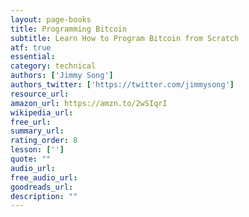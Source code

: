 ```yaml
---
layout: page-books
title: Programming Bitcoin
subtitle: Learn How to Program Bitcoin from Scratch
atf: true
essential: 
category: technical
authors: ['Jimmy Song']
authors_twitter: ['https://twitter.com/jimmysong']
resource_url: 
amazon_url: https://amzn.to/2wSIqrI
wikipedia_url: 
free_url: 
summary_url: 
rating_order: 8
lesson: ['']
quote: ""
audio_url: 
free_audio_url: 
goodreads_url: 
description: ""
---
```

